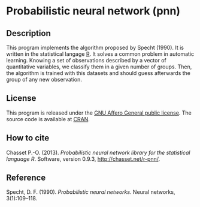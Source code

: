 Probabilistic neural network (pnn)
==================================

Description
-----------

This program implements the algorithm proposed by Specht (1990). It is written in the statistical langage [R](http://www.r-project.org/). It solves a common problem in automatic learning. Knowing a set of observations described by a vector of quantitative variables, we classify them in a given number of groups. Then, the algorithm is trained with this datasets and should guess afterwards the group of any new observation.

License
-------

This program is released under the [GNU Affero General public license](http://www.gnu.org/licenses/agpl.html). The source code is available at [CRAN](http://cran.r-project.org/web/packages/pnn/index.html).

How to cite
-----------

Chasset P.-O. (2013). *Probabilistic neural network library for the statistical language R*. Software, version 0.9.3, http://chasset.net/r-pnn/.

Reference
---------

Specht, D. F. (1990). *Probabilistic neural networks*. Neural networks, 3(1):109–118.

